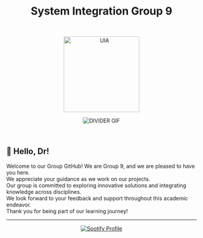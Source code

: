 <h1 align=center>
   System Integration Group 9
</h1>
<br>
<p align=center>
  <img src="https://tronova.azmiproductions.com/img/pocketnoback.png" alt="UIA" width="200"/>
</p>
<p align=center>
  <img src="https://user-images.githubusercontent.com/73097560/115834477-dbab4500-a447-11eb-908a-139a6edaec5c.gif" alt="DIVIDER GIF" />
</p>

<br>

## 👋 Hello, Dr!<br>

Welcome to our Group GitHub! We are Group 9, and we are pleased to have you here.<br>
We appreciate your guidance as we work on our projects.<br>
Our group is committed to exploring innovative solutions and integrating knowledge across disciplines.<br>
We look forward to your feedback and support throughout this academic endeavor.<br>
Thank you for being part of our learning journey!<br>
<hr>

<p align="center">
  <a href="https://spotify-github-profile.kittinanx.com/api/view?uid=312sckq4hebyervf4utsjawou4hm&redirect=true">
    <img src="https://spotify-github-profile.kittinanx.com/api/view?uid=312sckq4hebyervf4utsjawou4hm&cover_image=true&theme=default&show_offline=true&background_color=121212&interchange=false&bar_color_cover=true" alt="Spotify Profile" />
  </a>
</p>
